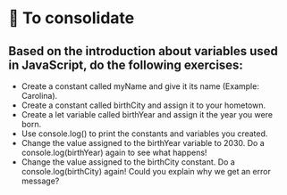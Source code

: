 # :rocket: To consolidate

## Based on the introduction about variables used in JavaScript, do the following exercises:

- Create a constant called myName and give it its name (Example: Carolina).
- Create a constant called birthCity and assign it to your hometown.
- Create a let variable called birthYear and assign it the year you were born.
- Use console.log() to print the constants and variables you created.
- Change the value assigned to the birthYear variable to 2030. Do a console.log(birthYear) again to see what happens!
- Change the value assigned to the birthCity constant. Do a console.log(birthCity) again! Could you explain why we get an error message?